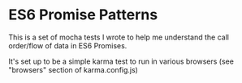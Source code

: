 ES6 Promise Patterns
====================

This is a set of mocha tests I wrote to help me understand the call order/flow of data in ES6 Promises.

It's set up to be a simple karma test to run in various browsers (see "browsers" section of karma.config.js)
